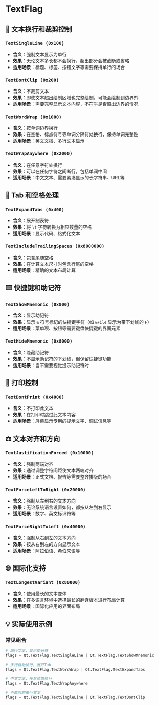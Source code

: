 # TextFlag

## 📝 **文本换行和裁剪控制**

### `TextSingleLine (0x100)`

- **含义**：强制文本显示为单行
- **效果**：无论文本多长都不会换行，超出部分会被截断或省略
- **适用场景**：标题、标签、按钮文字等需要保持单行的场合

### `TextDontClip (0x200)`

- **含义**：不裁剪文本
- **效果**：即使文本超出绘制区域也完整绘制，可能会绘制到边界外
- **适用场景**：需要完整显示文本内容，不在乎是否超出边界的情况

### `TextWordWrap (0x1000)`

- **含义**：按单词边界换行
- **效果**：在空格、标点符号等单词分隔符处换行，保持单词完整性
- **适用场景**：英文文档、多行文本显示

### `TextWrapAnywhere (0x2000)`

- **含义**：在任意字符处换行
- **效果**：可以在任何字符之间断行，包括单词中间
- **适用场景**：中文文本、需要紧凑显示的长字符串、URL等

## 🔧 **Tab 和空格处理**

### `TextExpandTabs (0x400)`

- **含义**：展开制表符
- **效果**：将 `\t` 字符转换为相应数量的空格
- **适用场景**：显示代码、格式化文本

### `TextIncludeTrailingSpaces (0x8000000)`

- **含义**：包含尾随空格
- **效果**：在计算文本尺寸时包含行尾的空格
- **适用场景**：精确的文本布局计算

## ⌨️ **快捷键和助记符**

### `TextShowMnemonic (0x800)`

- **含义**：显示助记符
- **效果**：显示 `&` 符号标记的快捷键字符（如 `&File` 显示为带下划线的 `F`）
- **适用场景**：菜单项、按钮等需要键盘快捷键的界面元素

### `TextHideMnemonic (0x8000)`

- **含义**：隐藏助记符
- **效果**：不显示助记符的下划线，但保留快捷键功能
- **适用场景**：当不需要视觉提示助记符时

## 📄 **打印控制**

### `TextDontPrint (0x4000)`

- **含义**：不打印此文本
- **效果**：在打印时跳过此文本内容
- **适用场景**：屏幕显示专用的提示文字、调试信息等

## ⚖️ **文本对齐和方向**

### `TextJustificationForced (0x10000)`

- **含义**：强制两端对齐
- **效果**：通过调整字符间距使文本两端对齐
- **适用场景**：正式文档、报告等需要整齐排版的场合

### `TextForceLeftToRight (0x20000)`

- **含义**：强制从左到右的文本方向
- **效果**：无论系统语言设置如何，都按从左到右显示
- **适用场景**：数字、英文标识符等

### `TextForceRightToLeft (0x40000)`

- **含义**：强制从右到左的文本方向
- **效果**：按从右到左的方向显示文本
- **适用场景**：阿拉伯语、希伯来语等

## 🌐 **国际化支持**

### `TextLongestVariant (0x80000)`

- **含义**：使用最长的文本变体
- **效果**：在多语言环境中选择最长的翻译版本进行布局计算
- **适用场景**：国际化应用的界面布局

## 💡 **实际使用示例**

### 常见组合

```python
# 单行文本，显示助记符
flags = Qt.TextFlag.TextSingleLine | Qt.TextFlag.TextShowMnemonic

# 多行自动换行，展开Tab
flags = Qt.TextFlag.TextWordWrap | Qt.TextFlag.TextExpandTabs

# 中文文本，任意位置换行
flags = Qt.TextFlag.TextWrapAnywhere

# 不裁剪的单行文本
flags = Qt.TextFlag.TextSingleLine | Qt.TextFlag.TextDontClip
```
